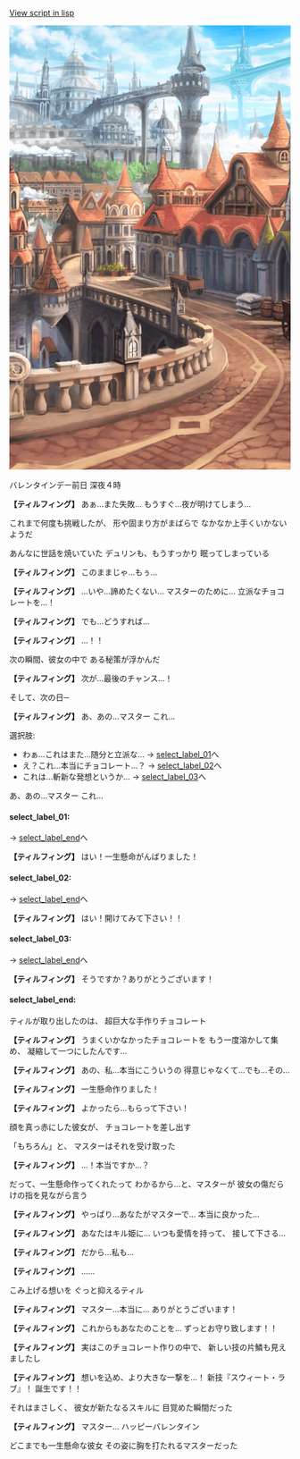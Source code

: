 [View script in lisp](../scripts/10145203.txt)

![town.png](../images/backgrounds/town.png)

バレンタインデー前日
深夜４時

**【ティルフィング】**
あぁ…また失敗…
もうすぐ…夜が明けてしまう…

これまで何度も挑戦したが、
形や固まり方がまばらで
なかなか上手くいかないようだ

あんなに世話を焼いていた
デュリンも、もうすっかり
眠ってしまっている

**【ティルフィング】**
このままじゃ…もぅ…

**【ティルフィング】**
…いや…諦めたくない…
マスターのために…
立派なチョコレートを…！

**【ティルフィング】**
でも…どうすれば…

**【ティルフィング】**
…！！

次の瞬間、彼女の中で
ある秘策が浮かんだ

**【ティルフィング】**
次が…最後のチャンス…！

そして、次の日─

**【ティルフィング】**
あ、あの…マスター
これ…

選択肢:
- わぁ…これはまた…随分と立派な… → [select_label_01](#select_label_01)へ
- え？これ…本当にチョコレート…？ → [select_label_02](#select_label_02)へ
- これは…斬新な発想というか… → [select_label_03](#select_label_03)へ

あ、あの…マスター
これ…

#### select_label_01:
 → [select_label_end](#select_label_end)へ

**【ティルフィング】**
はい！一生懸命がんばりました！

#### select_label_02:
 → [select_label_end](#select_label_end)へ

**【ティルフィング】**
はい！開けてみて下さい！！

#### select_label_03:
 → [select_label_end](#select_label_end)へ

**【ティルフィング】**
そうですか？ありがとうございます！

#### select_label_end:

ティルが取り出したのは、
超巨大な手作りチョコレート

**【ティルフィング】**
うまくいかなかったチョコレートを
もう一度溶かして集め、
凝縮して一つにしたんです…

**【ティルフィング】**
あの、私…本当にこういうの
得意じゃなくて…でも…その…

**【ティルフィング】**
一生懸命作りました！

**【ティルフィング】**
よかったら…もらって下さい！

顔を真っ赤にした彼女が、
チョコレートを差し出す

「もちろん」と、
マスターはそれを受け取った

**【ティルフィング】**
…！本当ですか…？

だって、一生懸命作ってくれたって
わかるから…と、マスターが
彼女の傷だらけの指を見ながら言う

**【ティルフィング】**
やっぱり…あなたがマスターで…
本当に良かった…

**【ティルフィング】**
あなたはキル姫に…
いつも愛情を持って、
接して下さる…

**【ティルフィング】**
だから…私も…

**【ティルフィング】**
……

こみ上げる想いを
ぐっと抑えるティル

**【ティルフィング】**
マスター…本当に…
ありがとうございます！

**【ティルフィング】**
これからもあなたのことを…
ずっとお守り致します！！

**【ティルフィング】**
実はこのチョコレート作りの中で、
新しい技の片鱗も見えましたし

**【ティルフィング】**
想いを込め、より大きな一撃を…！
新技『スウィート・ラブ』！
誕生です！！

それはまさしく、
彼女が新たなるスキルに
目覚めた瞬間だった

**【ティルフィング】**
マスター…
ハッピーバレンタイン

どこまでも一生懸命な彼女
その姿に胸を打たれるマスターだった